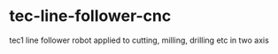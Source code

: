 # tec-line-follower-cnc
tec1 line follower robot applied to cutting, milling, drilling etc in two axis
